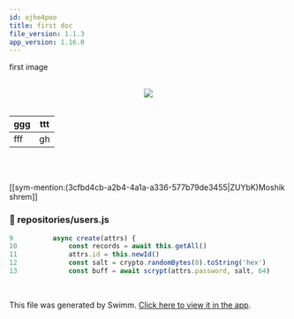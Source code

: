 ```yaml
---
id: ojhe4poo
title: first doc
file_version: 1.1.3
app_version: 1.16.0
---
```


first image

<br/>

<div align="center"><img src="https://firebasestorage.googleapis.com/v0/b/swimm-dev-content/o/repositories%2FZ2l0aHViJTNBJTNBZWNvbW0lM0ElM0Ftb3NoaWtzd2ltbQ%3D%3D%2F7a41292f-05f7-49f9-a91c-d34dfa058ead.png?alt=media&token=0d648440-239d-4f60-a577-6e62526d59f4" style="width:'25%'"/></div>

<br/>

|ggg|ttt|
|---|---|
|fff|gh |

<br/>

<br/>

[[sym-mention:(3cfbd4cb-a2b4-4a1a-a336-577b79de3455|ZUYbK)Moshik shrem]]
<!-- NOTE-swimm-snippet: the lines below link your snippet to Swimm -->
### 📄 repositories/users.js
```javascript
9          async create(attrs) {
10             const records = await this.getAll()
11             attrs.id = this.newId()
12             const salt = crypto.randomBytes(8).toString('hex')
13             const buff = await scrypt(attrs.password, salt, 64)
```

<br/>

This file was generated by Swimm. [Click here to view it in the app](https://swimm-web-app.web.app/repos/Z2l0aHViJTNBJTNBZWNvbW0lM0ElM0Ftb3NoaWtzd2ltbQ==/docs/ojhe4poo).
